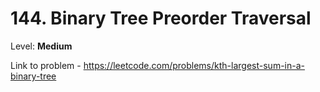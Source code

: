 # 144. Binary Tree Preorder Traversal

Level: **Medium**

Link to problem - https://leetcode.com/problems/kth-largest-sum-in-a-binary-tree
